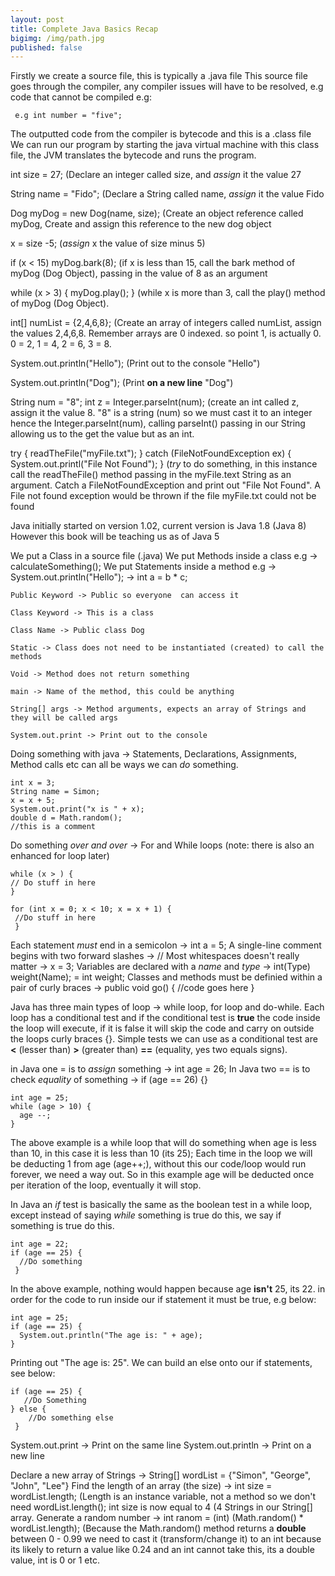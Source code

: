 ```yaml
---
layout: post
title: Complete Java Basics Recap
bigimg: /img/path.jpg
published: false
---
```


Firstly we create a source file, this is typically a .java file
This source file goes through the compiler, any compiler issues will have to be resolved, e.g code that cannot be compiled e.g:

     e.g int number = "five";
     
The outputted code from the compiler is bytecode and this is a .class file
We can run our program by starting the java virtual machine with this class file, the JVM translates the bytecode and runs the program.

int size = 27;  (Declare an integer called size, and *assign* it the value 27

String name = "Fido"; (Declare a String called name, *assign* it the value Fido

Dog myDog = new Dog(name, size);  (Create an object reference called myDog, Create and assign this      	reference to the new dog object

x = size -5; (*assign* x the value of size minus 5)

if (x < 15) myDog.bark(8); (if x is less than 15, call the bark method of myDog (Dog Object), passing in 	 the value of 8 as an argument

while (x > 3) { myDog.play(); }   (while x is more than 3, call the play() method of myDog (Dog Object).

int[] numList = {2,4,6,8}; (Create an array of integers called numList, assign the values 2,4,6,8.     		Remember arrays are 0 indexed. so point 1, is actually 0. 0 = 2, 1 = 4, 2 = 6, 3 = 8.

System.out.println("Hello"); (Print out to the console "Hello")

System.out.println("Dog");  (Print **on a new line** "Dog")

String num = "8";
int z = Integer.parseInt(num); (create an int called z, assign it the value 8.  "8" is a string (num) 		so 	 we must cast it to an integer hence the Integer.parseInt(num), calling parseInt() passing in our String     allowing us to the get the value but as an int.

try {
readTheFile("myFile.txt");
} catch (FileNotFoundException ex) {
System.out.printl("File Not Found");
}                                            (*try* to do something, in this instance call the 		 													 readTheFile() method passing in the myFile.text String as 												     an argument.  Catch a FileNotFoundException and print 													     out "File Not Found".  A File not found exception would be   	                                             thrown if the file myFile.txt could not be found
    
Java initially started on version 1.02, current version is Java 1.8 (Java 8) However this book will be teaching us as of Java 5

We put a Class in a source file (.java)
We put Methods inside a class e.g -> calculateSomething();
We put Statements inside a method e.g -> System.out.println("Hello"); -> int a = b * c;
    

    Public Keyword -> Public so everyone  can access it
    
    Class Keyword -> This is a class
    
    Class Name -> Public class Dog
    
    Static -> Class does not need to be instantiated (created) to call the methods
    
    Void -> Method does not return something
    
    main -> Name of the method, this could be anything
    
    String[] args -> Method arguments, expects an array of Strings and they will be called args
    
    System.out.print -> Print out to the console
    
Doing something with java -> Statements, Declarations, Assignments, Method calls etc can all be ways we can *do* something.

    int x = 3;
    String name = Simon;
    x = x + 5;
    System.out.print("x is " + x);
    double d = Math.random();
    //this is a comment
    
Do something *over and over* -> For and While loops (note: there is also an enhanced for loop later)

    while (x > ) {
    // Do stuff in here
    }
    
    for (int x = 0; x < 10; x = x + 1) {
     //Do stuff in here
     }
     
 Each statement *must* end in a semicolon -> int a = 5;
 A single-line comment begins with two forward slashes -> //
 Most whitespaces doesn't really matter -> x      =      3;
 Variables are declared with a *name* and *type* -> int(Type) weight(Name); = int weight;
 Classes and methods must be definied within a pair of curly braces -> public void go() { //code goes here }
 
Java has three main types of loop -> while loop, for loop and do-while.  Each loop has a conditional test and if the conditional test is **true** the code inside the loop will execute, if it is false it will skip the code and carry on outside the loops curly braces {}.  Simple tests we can use as a conditional test are **<** (lesser than) **>** (greater than) **==** (equality, yes two equals signs).

in Java one = is to *assign* something -> int age = 26;
In Java two == is to check *equality* of something -> if (age == 26) {}

    int age = 25;
    while (age > 10) {
      age --;
    }
    
The above example is a while loop that will do something when age is less than 10, in this case it is less than 10 (its 25);  Each time in the loop we will be deducting 1 from age (age++;), without this our code/loop would run forever, we need a way out.  So in this example age will be deducted once per iteration of the loop, eventually it will stop.

In Java an *if* test is basically the same as the boolean test in a while loop, except instead of saying *while* something is true do this, we say if something is true do this.

    int age = 22;
    if (age == 25) {
      //Do something 
     }
     
In the above example, nothing would happen because age **isn't** 25, its 22. in order for the code to run inside our if statement it must be true, e.g below:

	int age = 25;
    if (age == 25) {
      System.out.println("The age is: " + age);
    }
    
Printing out "The age is: 25".  We can build an else onto our if statements, see below:

	if (age == 25) {
       //Do Something
	} else {
    	//Do something else
     }
     
System.out.print -> Print on the same line
System.out.println -> Print on a new line

Declare a new array of Strings -> String[] wordList = {"Simon", "George", "John", "Lee"}
Find the length of an array (the size) -> int size = wordList.length; (Length is an instance variable, not a method so we don't need wordList.length();  int size is now equal to 4 (4 Strings in our String[] array.
Generate a random number -> int ranom = (int) (Math.random() * wordList.length); (Because the Math.random() method returns a **double** between 0 - 0.99 we need to cast it (transform/change it) to an int because its likely to return a value like 0.24 and an int cannot take this, its a double  value, int is 0 or 1 etc.
